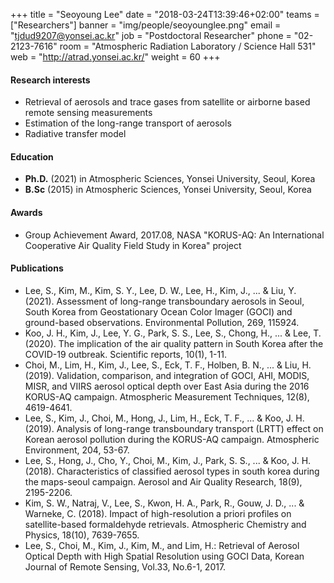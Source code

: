 +++
title = "Seoyoung Lee"
date = "2018-03-24T13:39:46+02:00"
teams = ["Researchers"]
banner = "img/people/seoyounglee.png"
email = "tjdud9207@yonsei.ac.kr"
job = "Postdoctoral Researcher"
phone = "02-2123-7616"
room = "Atmospheric Radiation Laboratory / Science Hall 531"
web = "http://atrad.yonsei.ac.kr/"
weight = 60
+++

#### Research interests
+ Retrieval of aerosols and trace gases from satellite or airborne based remote sensing measurements
+ Estimation of the long-range transport of aerosols
+ Radiative transfer model

#### Education
 + **Ph.D.** (2021) in Atmospheric Sciences, Yonsei University, Seoul, Korea
 + **B.Sc** (2015) in Atmospheric Sciences, Yonsei University, Seoul, Korea

#### Awards
 + Group Achievement Award, 2017.08, NASA "KORUS-AQ: An International Cooperative Air Quality Field Study in Korea" project

#### Publications
+ Lee, S., Kim, M., Kim, S. Y., Lee, D. W., Lee, H., Kim, J., ... & Liu, Y. (2021). Assessment of long-range transboundary aerosols in Seoul, South Korea from Geostationary Ocean Color Imager (GOCI) and ground-based observations. Environmental Pollution, 269, 115924.
+ Koo, J. H., Kim, J., Lee, Y. G., Park, S. S., Lee, S., Chong, H., ... & Lee, T. (2020). The implication of the air quality pattern in South Korea after the COVID-19 outbreak. Scientific reports, 10(1), 1-11.
+ Choi, M., Lim, H., Kim, J., Lee, S., Eck, T. F., Holben, B. N., ... & Liu, H. (2019). Validation, comparison, and integration of GOCI, AHI, MODIS, MISR, and VIIRS aerosol optical depth over East Asia during the 2016 KORUS-AQ campaign. Atmospheric Measurement Techniques, 12(8), 4619-4641.
+ Lee, S., Kim, J., Choi, M., Hong, J., Lim, H., Eck, T. F., ... & Koo, J. H. (2019). Analysis of long-range transboundary transport (LRTT) effect on Korean aerosol pollution during the KORUS-AQ campaign. Atmospheric Environment, 204, 53-67.
+ Lee, S., Hong, J., Cho, Y., Choi, M., Kim, J., Park, S. S., ... & Koo, J. H. (2018). Characteristics of classified aerosol types in south korea during the maps-seoul campaign. Aerosol and Air Quality Research, 18(9), 2195-2206.
+ Kim, S. W., Natraj, V., Lee, S., Kwon, H. A., Park, R., Gouw, J. D., ... & Warneke, C. (2018). Impact of high-resolution a priori profiles on satellite-based formaldehyde retrievals. Atmospheric Chemistry and Physics, 18(10), 7639-7655.
+ Lee, S., Choi, M., Kim, J., Kim, M., and Lim, H.: Retrieval of Aerosol Optical Depth with High Spatial Resolution using GOCI Data, Korean Journal of Remote Sensing, Vol.33, No.6-1, 2017.
